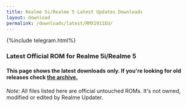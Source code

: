 ```yaml
---
title: Realme 5i/Realme 5 Latest Updates Downloads
layout: download
permalink: /downloads/latest/RMX1911EU/
---
```

<script>
    $(document).ready(function () {
        loadLatest("RMX1911EU");
    });
</script>

{%include telegram.html%}

<div class="col-12 mx-auto">
    <h3 class="title bg-light p-2 rounded">Latest Official ROM for Realme 5i/Realme 5</h3>
    <h4>This page shows the latest downloads only. If you're looking for old releases check
        <a href="/downloads/archive/RMX1911EU/">the archive.</a></h4>
    <p><i>Note: </i>All files listed here are official untouched ROMs.
        It's not owned, modified or edited by Realme Updater.</p>
    <div id="downloads">
    </div>
</div>